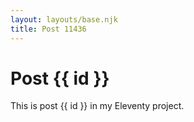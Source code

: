 ```yaml
---
layout: layouts/base.njk
title: Post 11436
---
```


# Post {{ id }}

This is post {{ id }} in my Eleventy project.
